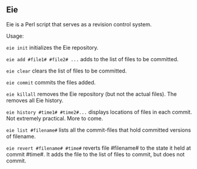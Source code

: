 Eie
---
Eie is a Perl script that serves as a revision control system.

Usage:

`eie init` initializes the Eie repository.

`eie add #file1# #file2# ...` adds to the list of files to be committed.

`eie clear` clears the list of files to be committed.

`eie commit` commits the files added.

`eie killall` removes the Eie repository (but not the actual files). The removes all Eie history.

`eie history #time1# #time2#...` displays locations of files in each commit. Not extremely practical.
More to come.

`eie list #filename#` lists all the commit-files that hold committed versions of filename.

`eie revert #filename# #time#` reverts file #filename# to the state it held at commit #time#.
It adds the file to the list of files to commit, but does not commit.
